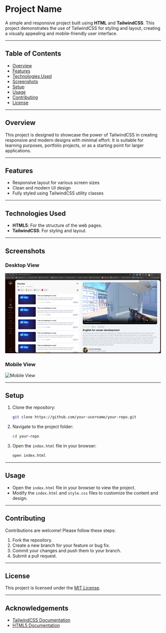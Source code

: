 # Project Name

A simple and responsive project built using **HTML** and **TailwindCSS**. This project demonstrates the use of TailwindCSS for styling and layout, creating a visually appealing and mobile-friendly user interface.

---

## Table of Contents

- [Overview](#overview)
- [Features](#features)
- [Technologies Used](#technologies-used)
- [Screenshots](#screenshots)
- [Setup](#setup)
- [Usage](#usage)
- [Contributing](#contributing)
- [License](#license)

---

## Overview

This project is designed to showcase the power of TailwindCSS in creating responsive and modern designs with minimal effort. It is suitable for learning purposes, portfolio projects, or as a starting point for larger applications.

---

## Features

- Responsive layout for various screen sizes
- Clean and modern UI design
- Fully styled using TailwindCSS utility classes

---

## Technologies Used

- **HTML5**: For the structure of the web pages.
- **TailwindCSS**: For styling and layout.

---

## Screenshots

### Desktop View
![Desktop View](ss1.png)

### Mobile View
![Mobile View](screenshots/mobile-view.png)

---

## Setup

1. Clone the repository:

   ```bash
   git clone https://github.com/your-username/your-repo.git
   ```

2. Navigate to the project folder:

   ```bash
   cd your-repo
   ```

3. Open the `index.html` file in your browser:

   ```bash
   open index.html
   ```

---

## Usage

- Open the `index.html` file in your browser to view the project.
- Modify the `index.html` and `style.css` files to customize the content and design.

---

## Contributing

Contributions are welcome! Please follow these steps:

1. Fork the repository.
2. Create a new branch for your feature or bug fix.
3. Commit your changes and push them to your branch.
4. Submit a pull request.

---

## License

This project is licensed under the [MIT License](LICENSE).

---

## Acknowledgements

- [TailwindCSS Documentation](https://tailwindcss.com/docs)
- [HTML5 Documentation](https://developer.mozilla.org/en-US/docs/Web/HTML)

